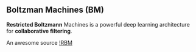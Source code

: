 ## Boltzman Machines (BM)

**Restricted Boltzmann** Machines is a powerful deep learning architecture for **collaborative filtering**.

An awesome source [!RBM](https://towardsdatascience.com/deep-learning-meets-physics-restricted-boltzmann-machines-part-i-6df5c4918c15)
